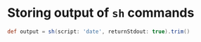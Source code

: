 # Storing output of `sh` commands
```groovy
def output = sh(script: 'date', returnStdout: true).trim()
```
